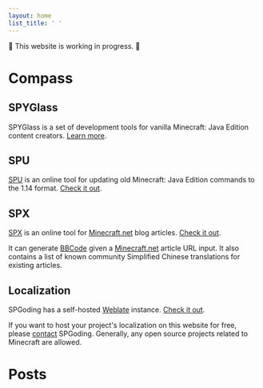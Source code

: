 ```yaml
---
layout: home
list_title: ' '
---
```


🚧 This website is working in progress. 🚧

# Compass

## SPYGlass

SPYGlass is a set of development tools for vanilla Minecraft: Java Edition content creators. [Learn more][spyglass].

## SPU

[SPU][spu] is an online tool for updating old Minecraft: Java Edition commands to the 1.14 format. [Check it out][spu].

## SPX

[SPX][spx] is an online tool for [Minecraft.net][minecraftdotnet] blog articles. [Check it out][spx].

It can generate [BBCode][bbcode] given a [Minecraft.net][minecraftdotnet] article URL input.
It also contains a list of known community Simplified Chinese translations for existing articles. 

## Localization

SPGoding has a self-hosted [Weblate][weblate] instance. [Check it out][l10n].

If you want to host your project's localization on this website for free, please [contact][contact] SPGoding. Generally, any open source projects related to Minecraft are allowed.

# Posts

[bbcode]: https://en.wikipedia.org/wiki/BBCode
[contact]: https://spgoding.com/contact/
[l10n]: https://l10n.spgoding.com/
[minecraftdotnet]: https://minecraft.net/
[spyglass]: https://spyglassmc.com/
[spu]: https://spu.spgoding.com/
[spx]: https://spx.spgoding.com/
[weblate]: https://weblate.org
